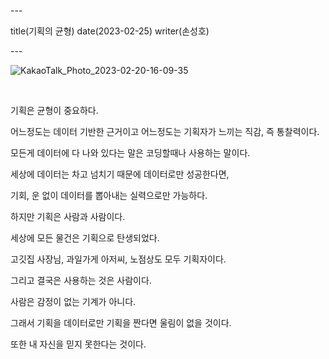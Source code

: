 \---

title(기획의 균형) date(2023-02-25) writer(손성호)

\---

![KakaoTalk_Photo_2023-02-20-16-09-35](https://devshon.github.io/blog/images/KakaoTalk_Photo_2023-02-25-18-05-16.jpeg)

<br/>

기획은 균형이 중요하다.

어느정도는 데이터 기반한 근거이고 어느정도는 기획자가 느끼는 직감, 즉 통찰력이다.

모든게 데이터에 다 나와 있다는 말은 코딩할때나 사용하는 말이다.

세상에 데이터는 차고 넘치기 때문에 데이터로만 성공한다면,

기회, 운 없이 데이터를 뽑아내는 실력으로만 가능하다.

하지만 기획은 사람과 사람이다.

세상에 모든 물건은 기획으로 탄생되었다.

고깃집 사장님, 과일가게 아저씨, 노점상도 모두 기획자이다.

그리고 결국은 사용하는 것은 사람이다.

사람은 감정이 없는 기계가 아니다.

그래서 기획을 데이터로만 기획을 짠다면 울림이 없을 것이다.

또한 내 자신을 믿지 못한다는 것이다.
